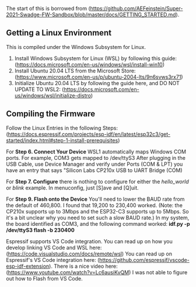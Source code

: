 The start of this is borrowed from (https://github.com/AEFeinstein/Super-2021-Swadge-FW-Sandbox/blob/master/docs/GETTING_STARTED.md).

## Getting a Linux Environment
This is compiled under the Windows Subsystem for Linux.
1. Install Windows Subsystem for Linux (WSL) by following this guide: (https://docs.microsoft.com/en-us/windows/wsl/install-win10)
2. Install Ubuntu 20.04 LTS from the Microsoft Store: (https://www.microsoft.com/en-us/p/ubuntu-2004-lts/9n6svws3rx71)
3. Initialize Ubuntu 20.04 LTS by following the guide here, and DO NOT UPDATE TO WSL2: (https://docs.microsoft.com/en-us/windows/wsl/initialize-distro)

## Compiling the Firmware
Follow the Linux Entries in the following Steps:  (https://docs.espressif.com/projects/esp-idf/en/latest/esp32c3/get-started/index.html#step-1-install-prerequisites)

For **Step 6. Connect Your Device** WSL1 automatically maps Windows COM ports.  For example, COM3 gets mapped to /dev/ttyS3
After plugging in the USB Cable, use Device Manager and verify under Ports (COM & LPT) you have an entry that says "Silicon Labs CP210x USB to UART Bridge (COM<X>)

For **Step 7. Configure** there is nothing to configure for either the *hello_world* or *blink* example.  In menuconfig, just [S]ave and [Q]uit.

For **Step 9. Flash onto the Device** You'll need to lower the BAUD rate from the default of 460,800.  I found that 19,200 to 230,400 worked.  (Note: the CP210x supports up to 3Mbps and the ESP32-C3 supports up to 5Mbps.  So it's a bit unclear why you need to set such a slow BAUD rate.)
In my system, the board identified as COM3, and the following command worked:  **idf.py -p /dev/ttyS3 flash -b 230400**
  
Espressif supports VS Code integration.  You can read up on how you develop linking VS Code and WSL here: (https://code.visualstudio.com/docs/remote/wsl)  You can read up on Espressif's VS Code integration here: (https://github.com/espressif/vscode-esp-idf-extension).  There is a nice video here: (https://www.youtube.com/watch?v=Lc6ausiKvQM)  I was not able to figure out how to Flash from VS Code.
